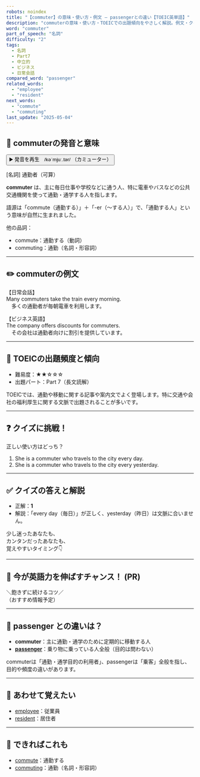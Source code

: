 ```yaml
---
robots: noindex
title: "【commuter】の意味・使い方・例文 ― passengerとの違い【TOEIC英単語】"
description: "commuterの意味・使い方・TOEICでの出題傾向をやさしく解説。例文・クイズ付きでpassengerとの違いもわかりやすく学べます。"
word: "commuter"
part_of_speech: "名詞"
difficulty: "2"
tags:
  - 名詞
  - Part7
  - 中立的
  - ビジネス
  - 日常会話
compared_word: "passenger"
related_words:
  - "employee"
  - "resident"
next_words:
  - "commute"
  - "commuting"
last_update: "2025-05-04"
---
```


## 🔰 commuterの発音と意味

<button class="play-audio" onclick="playTTS('commuter')">
  <span class="play-audio-main">
    ▶️ 発音を再生　/kəˈmjuː.tər/
  </span>
  <span class="play-audio-sub">
    （カミューター）
  </span>
</button>

[名詞] 通勤者（可算）

**commuter** は、主に毎日仕事や学校などに通う人、特に電車やバスなどの公共交通機関を使って通勤・通学する人を指します。

語源は「commute（通勤する）」＋「-er（～する人）」で、「通勤する人」という意味が自然に生まれました。

他の品詞：  
- commute：通勤する（動詞）
- commuting：通勤（名詞・形容詞）

---

## ✏️ commuterの例文

【日常会話】  
Many commuters take the train every morning.  
　多くの通勤者が毎朝電車を利用します。

【ビジネス英語】  
The company offers discounts for commuters.  
　その会社は通勤者向けに割引を提供しています。

---

## 🎯 TOEICの出題頻度と傾向

- 難易度：★★☆☆☆
- 出題パート：Part 7（長文読解）

TOEICでは、通勤や移動に関する記事や案内文でよく登場します。特に交通や会社の福利厚生に関する文脈で出題されることが多いです。

---

## ❓ クイズに挑戦！

正しい使い方はどっち？

1. She is a commuter who travels to the city every day.  
2. She is a commuter who travels to the city every yesterday.

---

## ✅ クイズの答えと解説

- 正解：**1**
- 解説：「every day（毎日）」が正しく、yesterday（昨日）は文脈に合いません。

少し迷ったあなたも、  
カンタンだったあなたも、  
覚えやすいタイミング👇️

---

## 🚀 今が英語力を伸ばすチャンス！ (PR)

<div class="info-center">
＼飽きずに続けるコツ／<br>  
（おすすめ情報予定）
</div>

---

## 🤔  passenger との違いは？

- **commuter**：主に通勤・通学のために定期的に移動する人
- **[passenger](/word/passenger)**：乗り物に乗っている人全般（目的は問わない）

commuterは「通勤・通学目的の利用者」、passengerは「乗客」全般を指し、目的や頻度の違いがあります。

---

## 🧩 あわせて覚えたい

- [employee](/word/employee)：従業員
- [resident](/word/resident)：居住者

---

## 📖 できればこれも

- [commute](/word/commute)：通勤する
- [commuting](/word/commuting)：通勤（名詞・形容詞）

<!-- cvid: aid31_bid27 -->
